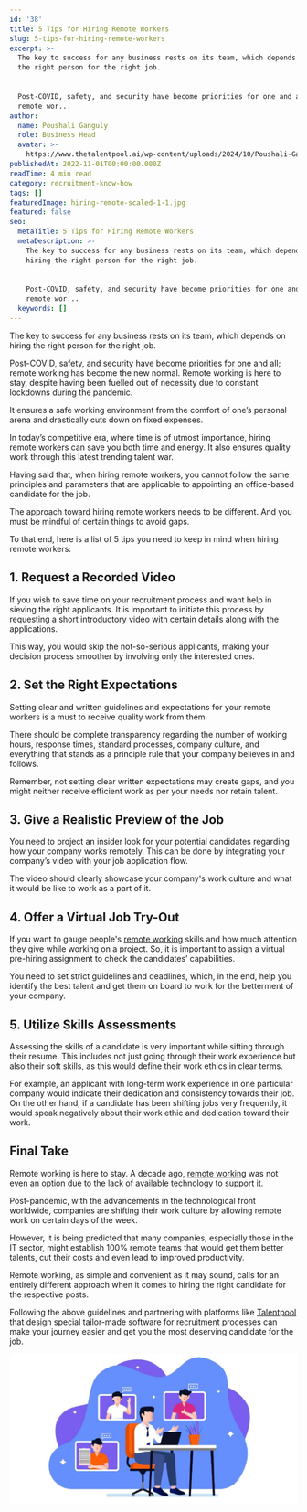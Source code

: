 ```yaml
---
id: '38'
title: 5 Tips for Hiring Remote Workers
slug: 5-tips-for-hiring-remote-workers
excerpt: >-
  The key to success for any business rests on its team, which depends on hiring
  the right person for the right job.


  Post-COVID, safety, and security have become priorities for one and all;
  remote wor...
author:
  name: Poushali Ganguly
  role: Business Head
  avatar: >-
    https://www.thetalentpool.ai/wp-content/uploads/2024/10/Poushali-Gangulyimage.webp
publishedAt: 2022-11-01T00:00:00.000Z
readTime: 4 min read
category: recruitment-know-how
tags: []
featuredImage: hiring-remote-scaled-1-1.jpg
featured: false
seo:
  metaTitle: 5 Tips for Hiring Remote Workers
  metaDescription: >-
    The key to success for any business rests on its team, which depends on
    hiring the right person for the right job.


    Post-COVID, safety, and security have become priorities for one and all;
    remote wor...
  keywords: []
---
```


The key to success for any business rests on its team, which depends on hiring the right person for the right job.

Post-COVID, safety, and security have become priorities for one and all; remote working has become the new normal. Remote working is here to stay, despite having been fuelled out of necessity due to constant lockdowns during the pandemic.

<!--more-->

It ensures a safe working environment from the comfort of one’s personal arena and drastically cuts down on fixed expenses.

In today’s competitive era, where time is of utmost importance, hiring remote workers can save you both time and energy. It also ensures quality work through this latest trending talent war. 

Having said that, when hiring remote workers, you cannot follow the same principles and parameters that are applicable to appointing an office-based candidate for the job.

The approach toward hiring remote workers needs to be different. And you must be mindful of certain things to avoid gaps. 

To that end, here is a list of 5 tips you need to keep in mind when hiring remote workers:

## **1\. Request a Recorded Video**

If you wish to save time on your recruitment process and want help in sieving the right applicants. It is important to initiate this process by requesting a short introductory video with certain details along with the applications.

This way, you would skip the not-so-serious applicants, making your decision process smoother by involving only the interested ones. 

## **2\. Set the Right Expectations**

Setting clear and written guidelines and expectations for your remote workers is a must to receive quality work from them.

There should be complete transparency regarding the number of working hours, response times, standard processes, company culture, and everything that stands as a principle rule that your company believes in and follows.

Remember, not setting clear written expectations may create gaps, and you might neither receive efficient work as per your needs nor retain talent. 

## **3\. Give a Realistic Preview of the Job**

You need to project an insider look for your potential candidates regarding how your company works remotely. This can be done by integrating your company’s video with your job application flow.

The video should clearly showcase your company's work culture and what it would be like to work as a part of it. 

## **4\. Offer a Virtual Job Try-Out**

If you want to gauge people's [remote working](https://www.thetalentpool.ai/blogs/5-remote-working-mistakes-should-avoid/) skills and how much attention they give while working on a project. So, it is important to assign a virtual pre-hiring assignment to check the candidates’ capabilities.

You need to set strict guidelines and deadlines, which, in the end, help you identify the best talent and get them on board to work for the betterment of your company. 

## **5\. Utilize Skills Assessments**

Assessing the skills of a candidate is very important while sifting through their resume. This includes not just going through their work experience but also their soft skills, as this would define their work ethics in clear terms.

For example, an applicant with long-term work experience in one particular company would indicate their dedication and consistency towards their job. On the other hand, if a candidate has been shifting jobs very frequently, it would speak negatively about their work ethic and dedication toward their work. 

## **Final Take**

Remote working is here to stay. A decade ago, [remote working](https://www.thetalentpool.ai/blogs/remote-working-collaboration-tools/) was not even an option due to the lack of available technology to support it.

Post-pandemic, with the advancements in the technological front worldwide, companies are shifting their work culture by allowing remote work on certain days of the week.

However, it is being predicted that many companies, especially those in the IT sector, might establish 100% remote teams that would get them better talents, cut their costs and even lead to improved productivity. 

Remote working, as simple and convenient as it may sound, calls for an entirely different approach when it comes to hiring the right candidate for the respective posts.

Following the above guidelines and partnering with platforms like [Talentpool](https://www.thetalentpool.ai/) that design special tailor-made software for recruitment processes can make your journey easier and get you the most deserving candidate for the job. 

![hiring-remote](images/hiring-remote-scaled-1-1-1024x536.jpg)
